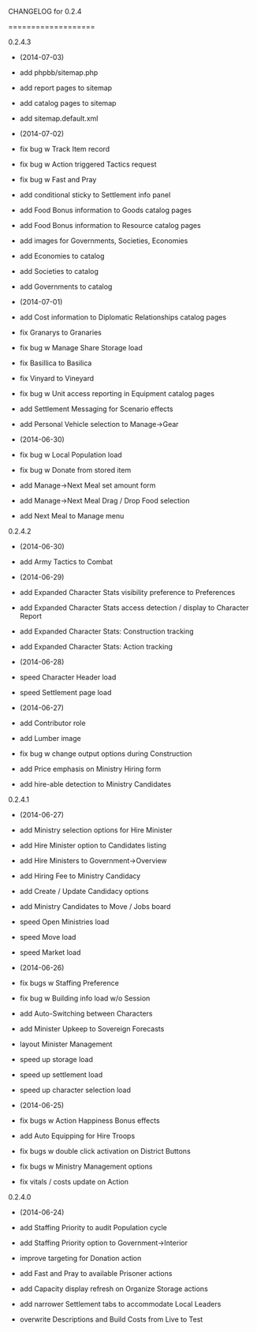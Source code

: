 CHANGELOG for 0.2.4

===================

0.2.4.3

* (2014-07-03)

 * add phpbb/sitemap.php
 * add report pages to sitemap
 * add catalog pages to sitemap
 * add sitemap.default.xml

* (2014-07-02)

 * fix bug w Track Item record
 * fix bug w Action triggered Tactics request
 * fix bug w Fast and Pray
 * add conditional sticky to Settlement info panel
 * add Food Bonus information to Goods catalog pages
 * add Food Bonus information to Resource catalog pages
 * add images for Governments, Societies, Economies
 * add Economies to catalog
 * add Societies to catalog
 * add Governments to catalog

* (2014-07-01)

 * add Cost information to Diplomatic Relationships catalog pages
 * fix Granarys to Granaries
 * fix bug w Manage Share Storage load
 * fix Basillica to Basilica
 * fix Vinyard to Vineyard
 * fix bug w Unit access reporting in Equipment catalog pages
 * add Settlement Messaging for Scenario effects
 * add Personal Vehicle selection to Manage->Gear

* (2014-06-30)

 * fix bug w Local Population load
 * fix bug w Donate from stored item
 * add Manage->Next Meal set amount form
 * add Manage->Next Meal Drag / Drop Food selection
 * add Next Meal to Manage menu

0.2.4.2

* (2014-06-30)

 * add Army Tactics to Combat

* (2014-06-29)

 * add Expanded Character Stats visibility preference to Preferences
 * add Expanded Character Stats access detection / display to Character Report
 * add Expanded Character Stats: Construction tracking
 * add Expanded Character Stats: Action tracking

* (2014-06-28)

 * speed Character Header load
 * speed Settlement page load

* (2014-06-27)

 * add Contributor role
 * add Lumber image
 * fix bug w change output options during Construction
 * add Price emphasis on Ministry Hiring form
 * add hire-able detection to Ministry Candidates

0.2.4.1

* (2014-06-27)

 * add Ministry selection options for Hire Minister
 * add Hire Minister option to Candidates listing
 * add Hire Ministers to Government->Overview
 * add Hiring Fee to Ministry Candidacy
 * add Create / Update Candidacy options
 * add Ministry Candidates to Move / Jobs board
 * speed Open Ministries load
 * speed Move load
 * speed Market load

* (2014-06-26)

 * fix bugs w Staffing Preference
 * fix bug w Building info load w/o Session
 * add Auto-Switching between Characters
 * add Minister Upkeep to Sovereign Forecasts
 * layout Minister Management
 * speed up storage load
 * speed up settlement load
 * speed up character selection load

* (2014-06-25)

 * fix bugs w Action Happiness Bonus effects
 * add Auto Equipping for Hire Troops
 * fix bugs w double click activation on District Buttons
 * fix bugs w Ministry Management options
 * fix vitals / costs update on Action

0.2.4.0

* (2014-06-24)

 * add Staffing Priority to audit Population cycle
 * add Staffing Priority option to Government->Interior
 * improve targeting for Donation action
 * add Fast and Pray to available Prisoner actions
 * add Capacity display refresh on Organize Storage actions
 * add narrower Settlement tabs to accommodate Local Leaders
 * overwrite Descriptions and Build Costs from Live to Test